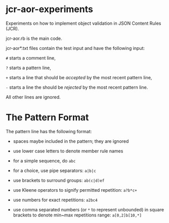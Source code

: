 # jcr-aor-experiments

Experiments on how to implement object validation in JSON Content Rules (JCR).

jcr-aor.rb is the main code.

jcr-aor*.txt files contain the test input and have the following input:

`#` starts a comment line,

`?` starts a pattern line,

`+` starts a line that should be *accepted* by the most recent pattern line,

`-` starts a line the should be *rejected* by the most recent pattern line.

All other lines are ignored.

# The Pattern Format

The pattern line has the following format:

- spaces maybe included in the pattern; they are ignored

- use lower case letters to denote member rule names

- for a simple sequence, do `abc`

- for a choice, use pipe separators: `a|b|c`

- use brackets to surround groups: `ab(c|d)ef`

- use Kleene operators to signify permitted repetition: `a?b*c+`

- use numbers for exact repetitions: `a2bc4`

- use comma separated numbers (or `*` to represent unbounded) in square brackets to denote min~max repetitions range: `a[0,2]b[10,*]`
